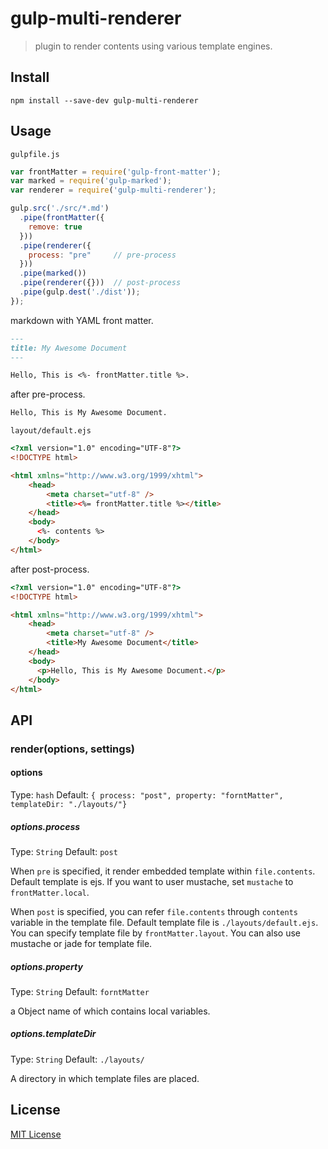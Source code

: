 # gulp-multi-renderer

> plugin to render contents using various template engines.

## Install

```
npm install --save-dev gulp-multi-renderer
```

## Usage

`gulpfile.js`

```javascript
var frontMatter = require('gulp-front-matter');
var marked = require('gulp-marked');
var renderer = require('gulp-multi-renderer');

gulp.src('./src/*.md')
  .pipe(frontMatter({
    remove: true
  }))
  .pipe(renderer({
    process: "pre"     // pre-process
  }))
  .pipe(marked())
  .pipe(renderer({}))  // post-process
  .pipe(gulp.dest('./dist'));
});
```

markdown with YAML front matter.

```markdown
---
title: My Awesome Document
---

Hello, This is <%- frontMatter.title %>.


```

after pre-process.

```markdown
Hello, This is My Awesome Document.

```

`layout/default.ejs`

```html
<?xml version="1.0" encoding="UTF-8"?>
<!DOCTYPE html>

<html xmlns="http://www.w3.org/1999/xhtml">
    <head>
        <meta charset="utf-8" />
        <title><%= frontMatter.title %></title>
    </head>
    <body>
      <%- contents %>
    </body>
</html>
```

after post-process.

```html
<?xml version="1.0" encoding="UTF-8"?>
<!DOCTYPE html>

<html xmlns="http://www.w3.org/1999/xhtml">
    <head>
        <meta charset="utf-8" />
        <title>My Awesome Document</title>
    </head>
    <body>
      <p>Hello, This is My Awesome Document.</p>
    </body>
</html>
```

## API

### render(options, settings)

#### options
Type: `hash`
Default: `{ process: "post", property: "forntMatter", templateDir: "./layouts/"}`

##### options.process
Type: `String`
Default: `post`

When `pre` is specified, it render embedded template within `file.contents`. Default template is ejs. If you want to user mustache, set `mustache` to `frontMatter.local`.

When `post` is specified, you can refer `file.contents` through `contents` variable in the template file. Default template file is `./layouts/default.ejs`. You can specify template file by `frontMatter.layout`.
You can also use mustache or jade for template file.

##### options.property
Type: `String`
Default: `forntMatter`

a Object name of which contains local variables.

##### options.templateDir
Type: `String`
Default: `./layouts/`

A directory in which template files are placed. 

## License

[MIT License](http://en.wikipedia.org/wiki/MIT_License)
